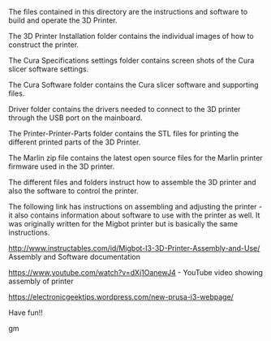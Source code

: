 
The files contained in this directory are the instructions and software to build and operate the 3D Printer.

The 3D Printer Installation folder contains the individual images of how to construct the printer.

The Cura Specifications settings folder contains screen shots of the Cura slicer software settings.

The Cura Software folder contains the Cura slicer software and supporting files.

Driver folder contains the drivers needed to connect to the 3D printer through the USB port on the mainboard.

The Printer-Printer-Parts folder contains the STL files for printing the different printed parts of the 3D Printer.

The Marlin zip file contains the latest open source files for the Marlin printer firmware used in the 3D printer.

The different files and folders instruct how to assemble the 3D printer and also the software to control the printer.

The following link has instructions on assembling and adjusting the printer - it also contains information about software to use with the printer as well.  It was originally written for the Migbot printer but is basically the same instructions.

http://www.instructables.com/id/Migbot-I3-3D-Printer-Assembly-and-Use/		Assembly and Software documentation

https://www.youtube.com/watch?v=dXj1OanewJ4 - YouTube video showing assembly of printer

https://electronicgeektips.wordpress.com/new-prusa-i3-webpage/

Have fun!!

gm
